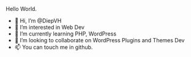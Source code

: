 Hello World.

- 👋 Hi, I’m @DiepVH
- 👀 I’m interested in Web Dev
- 🌱 I’m currently learning PHP, WordPress
- 💞️ I’m looking to collaborate on WordPress Plugins and Themes Dev
- 📫 You can touch me in github.

<!---
DiepVH/DiepVH is a ✨ special ✨ repository because its `README.md` (this file) appears on your GitHub profile.
You can click the Preview link to take a look at your changes.
--->
